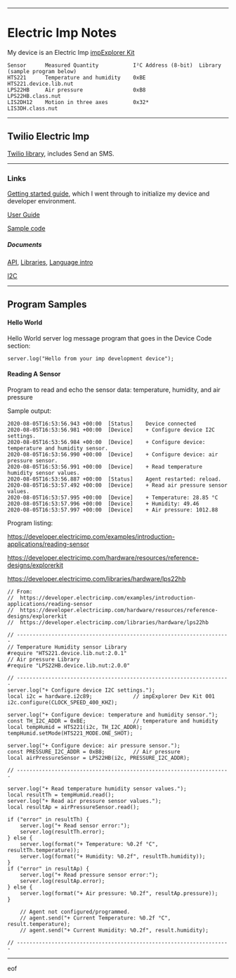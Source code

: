 --------------------------------------------------------------------------------
# Electric Imp Notes

My device is an
Electric Imp [impExplorer Kit](https://developer.electricimp.com/hardware/resources/reference-designs/explorerkit)
````
Sensor      Measured Quantity           I²C Address (8-bit)  Library (sample program below)
HTS221      Temperature and humidity    0xBE                 HTS221.device.lib.nut
LPS22HB     Air pressure                0xB8                 LPS22HB.class.nut
LIS2DH12    Motion in three axes        0x32*                LIS3DH.class.nut
````

--------------------------------------------------------------------------------
## Twilio Electric Imp

[Twilio library](https://developer.electricimp.com/libraries/webservices/twilio),
includes Send an SMS.

--------------------------------------------------------------------------------
### Links

[Getting started guide](https://developer.electricimp.com/gettingstarted/generic),
which I went through to initialize my device and developer environment.

[User Guide](https://developer.electricimp.com/tools/impcentral/impcentralintroduction)

[Sample code](https://developer.electricimp.com/examples)

##### Documents

[API](https://developer.electricimp.com/api),
[Libraries](https://developer.electricimp.com/integrations),
[Language intro](https://developer.electricimp.com/squirrel/squirrel-guide/introduction)

[I2C](https://developer.electricimp.com/api/hardware/i2c)

--------------------------------------------------------------------------------
## Program Samples

#### Hello World

Hello World server log message program that goes in the Device Code section:
````
server.log("Hello from your imp development device");
````

#### Reading A Sensor

Program to read and echo the sensor data: temperature, humidity, and air pressure

Sample output:
````
2020-08-05T16:53:56.943 +00:00 	[Status] 	Device connected
2020-08-05T16:53:56.981 +00:00 	[Device] 	+ Configure device I2C settings.
2020-08-05T16:53:56.984 +00:00 	[Device] 	+ Configure device: temperature and humidity sensor.
2020-08-05T16:53:56.990 +00:00 	[Device] 	+ Configure device: air pressure sensor.
2020-08-05T16:53:56.991 +00:00 	[Device] 	+ Read temperature humidity sensor values.
2020-08-05T16:53:56.887 +00:00 	[Status] 	Agent restarted: reload.
2020-08-05T16:53:57.492 +00:00 	[Device] 	+ Read air pressure sensor values.
2020-08-05T16:53:57.995 +00:00 	[Device] 	+ Temperature: 28.85 °C
2020-08-05T16:53:57.996 +00:00 	[Device] 	+ Humidity: 49.46
2020-08-05T16:53:57.997 +00:00 	[Device] 	+ Air pressure: 1012.88
````
Program listing:

https://developer.electricimp.com/examples/introduction-applications/reading-sensor

https://developer.electricimp.com/hardware/resources/reference-designs/explorerkit

https://developer.electricimp.com/libraries/hardware/lps22hb

````
// From:
//  https://developer.electricimp.com/examples/introduction-applications/reading-sensor
//  https://developer.electricimp.com/hardware/resources/reference-designs/explorerkit
//  https://developer.electricimp.com/libraries/hardware/lps22hb

// --------------------------------------------------------------------
// Temperature Humidity sensor Library
#require "HTS221.device.lib.nut:2.0.1"
// Air pressure Library
#require "LPS22HB.device.lib.nut:2.0.0"

// --------------------------------------------------------------------
server.log("+ Configure device I2C settings.");
local i2c = hardware.i2c89;             // impExplorer Dev Kit 001
i2c.configure(CLOCK_SPEED_400_KHZ);

server.log("+ Configure device: temperature and humidity sensor.");
const TH_I2C_ADDR = 0xBE;               // temperature and humidity
local tempHumid = HTS221(i2c, TH_I2C_ADDR);
tempHumid.setMode(HTS221_MODE.ONE_SHOT);

server.log("+ Configure device: air pressure sensor.");
const PRESSURE_I2C_ADDR = 0xB8;         // Air pressure
local airPressureSensor = LPS22HB(i2c, PRESSURE_I2C_ADDR);

// --------------------------------------------------------------------

server.log("+ Read temperature humidity sensor values.");
local resultTh = tempHumid.read();
server.log("+ Read air pressure sensor values.");
local resultAp = airPressureSensor.read();

if ("error" in resultTh) {
    server.log("+ Read sensor error:");
    server.log(resultTh.error);
} else {
    server.log(format("+ Temperature: %0.2f °C", resultTh.temperature));
    server.log(format("+ Humidity: %0.2f", resultTh.humidity));
}
if ("error" in resultAp) {
    server.log("+ Read pressure sensor error:");
    server.log(resultAp.error);
} else {
    server.log(format("+ Air pressure: %0.2f", resultAp.pressure));
}

    // Agent not configured/programmed.
    // agent.send("+ Current Temperature: %0.2f °C", result.temperature);
    // agent.send("+ Current Humidity: %0.2f", result.humidity);

// --------------------------------------------------------------------
````
--------------------------------------------------------------------------------
eof